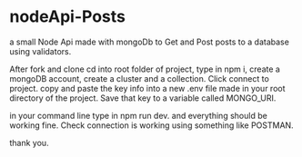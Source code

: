 # nodeApi-Posts
a small Node Api made with mongoDb to Get and Post posts to a database using validators.

After fork and clone  cd into root folder of project, type in npm i, create a mongoDB account, create a cluster and a collection.   Click connect to project.
copy and paste the key info into a new .env file made in your root directory of the project.  Save that key to a variable called MONGO_URI.

in your command line type in npm run dev.  and everything should be working fine.  Check connection is working using something like POSTMAN.  

thank you.

